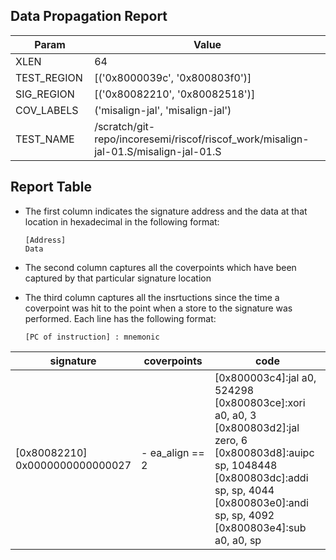 
## Data Propagation Report

| Param       | Value    |
|-------------|----------|
| XLEN        | 64      |
| TEST_REGION | [('0x8000039c', '0x800803f0')]      |
| SIG_REGION  | [('0x80082210', '0x80082518')]      |
| COV_LABELS  | ('misalign-jal', 'misalign-jal')      |
| TEST_NAME   | /scratch/git-repo/incoresemi/riscof/riscof_work/misalign-jal-01.S/misalign-jal-01.S    |

## Report Table

- The first column indicates the signature address and the data at that location in hexadecimal in the following format: 
  ```
  [Address]
  Data
  ```

- The second column captures all the coverpoints which have been captured by that particular signature location

- The third column captures all the insrtuctions since the time a coverpoint was
  hit to the point when a store to the signature was performed. Each line has
  the following format:
  ```
  [PC of instruction] : mnemonic
  ```

<style>
table th:first-of-type {
    width: 5%;
}
table th:nth-of-type(2) {
    width: 40%;
}
table th:nth-of-type(3) {
    width: 55%;
}
</style>

|            signature             |    coverpoints     |                                                                                                                 code                                                                                                                 |
|----------------------------------|--------------------|--------------------------------------------------------------------------------------------------------------------------------------------------------------------------------------------------------------------------------------|
|[0x80082210]<br>0x0000000000000027|- ea_align == 2<br> |[0x800003c4]:jal a0, 524298<br> [0x800803ce]:xori a0, a0, 3<br> [0x800803d2]:jal zero, 6<br> [0x800803d8]:auipc sp, 1048448<br> [0x800803dc]:addi sp, sp, 4044<br> [0x800803e0]:andi sp, sp, 4092<br> [0x800803e4]:sub a0, a0, sp<br> |
